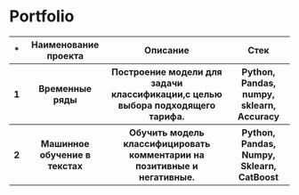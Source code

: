 # Portfolio
<table>
<tr><th>*</th><th>Наименование проекта</th><th>Описание</th><th>Стек</th></tr>
<tr><th>1</th><th>Временные ряды</th><th>Построение модели для задачи классификации,с  целью выбора подходящего тарифа. </th><th>Python, Pandas, numpy, sklearn, Accuracy</th></tr>
<tr><th>2</th><th>Машинное обучение в текстах</th><th>Обучить модель классифицировать комментарии на позитивные и негативные.</th><th>Python, Pandas, Numpy, Sklearn, CatBoost</th></tr>

</table>

